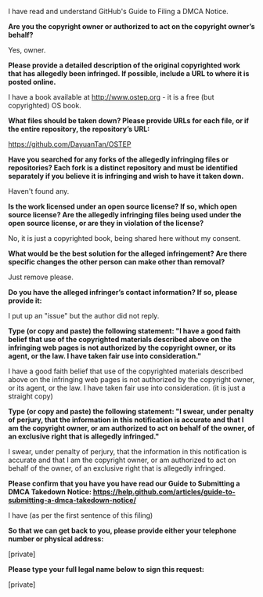 I have read and understand GitHub's Guide to Filing a DMCA Notice.  

**Are you the copyright owner or authorized to act on the copyright owner’s behalf?**  

Yes, owner.

**Please provide a detailed description of the original copyrighted work that has allegedly been infringed. If possible, include a URL to where it is posted online.**  

I have a book available at http://www.ostep.org - it is a free (but copyrighted) OS book.

**What files should be taken down? Please provide URLs for each file, or if the entire repository, the repository’s URL:**  

https://github.com/DayuanTan/OSTEP

**Have you searched for any forks of the allegedly infringing files or repositories? Each fork is a distinct repository and must be identified separately if you believe it is infringing and wish to have it taken down.**  

Haven't found any.

**Is the work licensed under an open source license? If so, which open source license? Are the allegedly infringing files being used under the open source license, or are they in violation of the license?**  

No, it is just a copyrighted book, being shared here without my consent.

**What would be the best solution for the alleged infringement? Are there specific changes the other person can make other than removal?**  

Just remove please.

**Do you have the alleged infringer’s contact information? If so, please provide it:**  

I put up an "issue" but the author did not reply.

**Type (or copy and paste) the following statement: "I have a good faith belief that use of the copyrighted materials described above on the infringing web pages is not authorized by the copyright owner, or its agent, or the law. I have taken fair use into consideration."**  

I have a good faith belief that use of the copyrighted materials described above on the infringing web pages is not authorized by the copyright owner, or its agent, or the law. I have taken fair use into consideration. (it is just a straight copy)

**Type (or copy and paste) the following statement: "I swear, under penalty of perjury, that the information in this notification is accurate and that I am the copyright owner, or am authorized to act on behalf of the owner, of an exclusive right that is allegedly infringed."**  

I swear, under penalty of perjury, that the information in this notification is accurate and that I am the copyright owner, or am authorized to act on behalf of the owner, of an exclusive right that is allegedly infringed.

**Please confirm that you have you have read our Guide to Submitting a DMCA Takedown Notice: https://help.github.com/articles/guide-to-submitting-a-dmca-takedown-notice/**  

I have (as per the first sentence of this filing)

**So that we can get back to you, please provide either your telephone number or physical address:**  

[private]  

**Please type your full legal name below to sign this request:**  

[private]  
